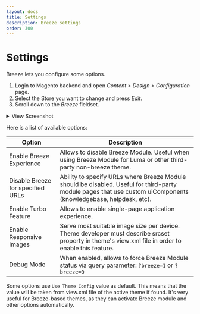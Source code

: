 ```yaml
---
layout: docs
title: Settings
description: Breeze settings
order: 300
---
```


# Settings

Breeze lets you configure some options.

 1. Login to Magento backend and open _Content > Design > Configuration_ page.
 2. Select the Store you want to change and press _Edit_.
 3. Scroll down to the _Breeze_ fieldset.

<details>
    <summary>View Screenshot</summary>
    <img src="{{ '/assets/img/settings.webp' | relative_url }}" width="697" height="545" alt="Settings Screenshot" loading="lazy"/>
</details>

Here is a list of available options:

Option                              | Description
------------------------------------|-------------------------
Enable Breeze Experience            | Allows to disable Breeze Module. Useful when using Breeze Module for Luma or other third-party non-breeze theme.
Disable Breeze for specified URLs   | Ability to specify URLs where Breeze Module should be disabled. Useful for third-party module pages that use custom uiComponents (knowledgebase, helpdesk, etc).
Enable Turbo Feature                | Allows to enable single-page application experience.
Enable Responsive Images            | Serve most suitable image size per device. Theme developer must describe srcset property in theme's view.xml file in order to enable this feature.
Debug Mode                          | When enabled, allows to force Breeze Module status via query parameter: `?breeze=1` or `?breeze=0`

Some options use `Use Theme Config` value as default. This means that the value
will be taken from view.xml file of the active theme if found. It's very useful
for Breeze-based themes, as they can activate Breeze module and other options
automatically.
